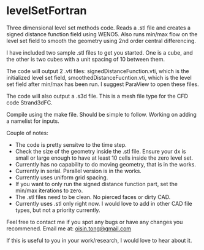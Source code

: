 # levelSetFortran

Three dimensional level set methods code. Reads a .stl file and creates a signed distance function field using WENO5. Also runs min/max flow on the level set field to smooth the geometry using 2nd order central differencing. 

I have included two sample .stl files to get you started. One is a cube, and the other is two cubes with a unit spacing of 10 between them. 

The code will output 2 .vti files: signedDistanceFunction.vti, which is the initialized level set field, smoothedDistanceFucntion.vti, which is the level set field after min/max has been run. I suggest ParaView to open these files. 

The code will also output a .s3d file. This is a mesh file type for the CFD code Strand3dFC. 

Compile using the make file. Should be simple to follow. Working on adding a namelist for inputs.

Couple of notes:
- The code is pretty sensitve to the time step. 
- Check the size of the geometry inside the .stl file. Ensure your dx is small or large enough to have at least 10 cells inside the zero level set. 
- Currently has no capability to do moving geometry, that is in the works.
- Currently in serial. Parallel version is in the works.
- Currently uses uniform grid spacing. 
- If you want to only run the signed distance function part, set the min/max iterations to zero. 
- The .stl files need to be clean. No pierced faces or dirty CAD.
- Currently uses .stl only right now. I would love to add in other CAD file types, but not a priority currently.

Feel free to contact me if you spot any bugs or have any changes you recommened. Email me at: oisin.tong@gmail.com 

If this is useful to you in your work/research, I would love to hear about it. 
